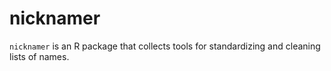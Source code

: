 # nicknamer

`nicknamer` is an R package that collects tools for standardizing and cleaning lists of names.
